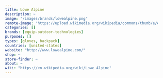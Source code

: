 ```yaml
---
title: Lowe Alpine
description: ~
image: "/images/brands/lowealpine.png"
remote-image: "https://upload.wikimedia.org/wikipedia/commons/thumb/e/e7/Lowe_Alpine_Logo.jpg/220px-Lowe_Alpine_Logo.jpg"
categories: []
brands: [equip-outdoor-technologies]
purposes: []
types: [gloves, backpack]
countries: [united-states]
website: "http://www.lowealpine.com/"
shop: ~
store-finder: ~
about: ~
wiki: "https://en.wikipedia.org/wiki/Lowe_Alpine"
---
```

